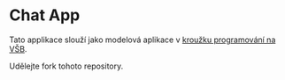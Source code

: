 # Chat App

Tato applikace slouží jako modelová aplikace v [kroužku programování na VŠB](kpostrava.github.io).

Udělejte fork tohoto repository.